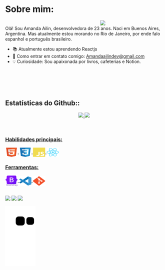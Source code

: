 <h1 align="left">Sobre mim:</h1>

<img align="right" width="200px" src="https://user-images.githubusercontent.com/100203503/170312570-a192ea58-5712-438a-b9f1-a5312fc3bdf2.png">

</br>
Olá! Sou Amanda Ailin, desenvolvedora de 23 anos.
Naci em Buenos Aires, Argentina. Mas atualmente estou morando no Rio de Janeiro, por ende falo espanhol e português brasileiro.

- 📚 Atualmente estou aprendendo Reactjs
- 📧 Como entrar em contato comigo: Amandaailindev@gmail.com
- 💡 Curiosidade: Sou apaixonada por livros, cafeterias e Notion.   

</br>
</br>
</br>
</br>

<h2 align="left">Estatísticas do Github::</h2>
<div align="center">
  <a href="https://github.com/AmandaAilin">
  <img height="130em" src="https://github-readme-stats.vercel.app/api?username=AmandaAilin&show_icons=true&theme=omni&include_all_commits=true&count_private=true"/>
  <img height="130em" src="https://github-readme-stats.vercel.app/api/top-langs/?username=AmandaAilin&layout=compact&langs_count=7&theme=omni"/>
</div>
  
</br>
</br>
  
  
<div style="display: inline_block">
  
  <h3 align="left">Habilidades principais:</h3>
  <img align="center" alt="Amanda-HTML" height="30" width="40" src="https://raw.githubusercontent.com/devicons/devicon/master/icons/html5/html5-original.svg">
  <img align="center" alt="Amanda-CSS" height="30" width="40" src="https://raw.githubusercontent.com/devicons/devicon/master/icons/css3/css3-original.svg">
  <img align="center" alt="Amanda-Js" height="30" width="40" src="https://raw.githubusercontent.com/devicons/devicon/master/icons/javascript/javascript-plain.svg">
   <img align="center" alt="Amanda-React" height="30" width="40" src="https://raw.githubusercontent.com/devicons/devicon/master/icons/react/react-original.svg">
  
  <h3 align="left">Ferramentas:</h3>
  <img align="center" alt="Amanda-Bootstrap" height="35" width="40" src="https://raw.githubusercontent.com/devicons/devicon/master/icons/bootstrap/bootstrap-original-wordmark.svg">
  <img align="center" alt="Visual Studio Code logo" height="30" width="40" src="https://raw.githubusercontent.com/devicons/devicon/master/icons/vscode/vscode-original.svg">
  <img align="center" alt="Amanda-Git" height="30" width="40" src="https://raw.githubusercontent.com/devicons/devicon/master/icons/git/git-original.svg">
 
</div>


##

  <div>
    <a href="https://www.linkedin.com/in/amanda-ailin/" target_"black"><img src="https://img.shields.io/badge/LinkedIn-0077B5?style=for-the-badge&logo=linkedin&logoColor=white" target_"black"></a>
    <a href = "mailto:amandaailindev@gmail.com" target_"black"><img src="https://img.shields.io/badge/Gmail-D14836?style=for-the-badge&logo=gmail&logoColor=white" target_"black"></a>
     <a href="https://www.instagram.com/amanda_ailiin/" target="_blank"><img src="https://img.shields.io/badge/-Instagram-%23E4405F?style=for-the-badge&logo=instagram&logoColor=white" target="_blank"></a>
  </div>
  
  ![Snake animation](https://github.com/AmandaAilin/AmandaAilin/blob/output/github-contribution-grid-snake.svg)

